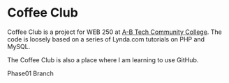 # Coffee Club

Coffee Club is a project for WEB 250 at [A-B Tech Community College](https://www.abtech.edu/). The code is loosely based on a series of Lynda.com tutorials on PHP and MySQL. 
 
The Coffee Club is also a place where I am learning to use GitHub.

Phase01 Branch